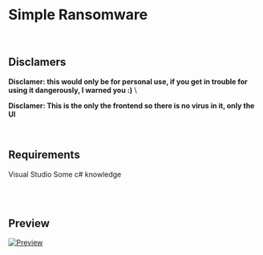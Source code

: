 # Simple Ransomware 
<br>


## Disclamers

**Disclamer: this would only be for personal use, if you get in trouble for using it dangerously, I warned you :)**
\

**Disclamer: This is the only the frontend so there is no virus in it, only the UI**

<br>



## Requirements

Visual Studio
Some c# knowledge

<br>


<br>

## Preview
[![Preview](https://i.postimg.cc/KYcBqgkp/Capture.png)](https://postimg.cc/9DSDz0By)



